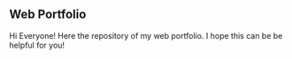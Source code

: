 Web Portfolio
-------------
Hi Everyone! Here the repository of my web portfolio. I hope this can be be helpful for you! 

